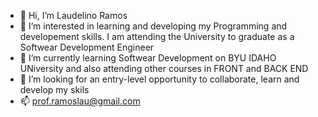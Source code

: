 - 👋 Hi, I’m Laudelino Ramos
- 👀 I’m interested in learning and developing my Programming and developement skills. I am attending the University to graduate as a Softwear Development Engineer
- 🌱 I’m currently learning Softwear Development on BYU IDAHO UNiversity and also attending other courses in FRONT and BACK END
- 💞️ I’m looking for an entry-level opportunity to collaborate, learn and develop my skils 
- 📫 prof.ramoslau@gmail.com 